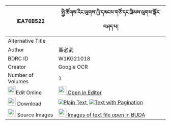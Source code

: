 |IEA76B522|སྤྱི་ཚོགས་རིང་ལུགས་ཀྱི་དམངས་གཙོ་དང་ཁྲིམས་ལུགས་སྐོར་བཤད་པ། 
| --- | --- 
|Alternative Title |
|Author| 董必武
|BDRC ID | W1KG21018
|Creator | Google OCR
|Number of Volumes| 1
|<img width="25" src="https://img.icons8.com/color/25/000000/edit-property.png">Edit Online| [<img width="25" src="https://avatars.githubusercontent.com/u/45091458?s=200&v=4"> Open in Editor](http://editor.openpecha.org/IEA76B522)
|<img width="25" src="https://img.icons8.com/fluent/48/000000/download-2.png"/>  Download | [![](https://img.icons8.com/color/20/000000/txt.png)Plain Text](https://github.com/Openpecha/IEA76B522/releases/download/v1/chitsok_ringluk_kyi_mang_tso_d_plain_IEA76B522.zip), [![](https://img.icons8.com/color/20/000000/txt.png)Text with Pagination](https://github.com/Openpecha/IEA76B522/releases/download/v1/chitsok_ringluk_kyi_mang_tso_d_pages_IEA76B522.zip)
|<img width="25" src="https://img.icons8.com/plasticine/100/000000/pictures-folder.png"/>  Source Images | [<img width="25" src="https://library.bdrc.io/icons/BUDA-small.svg"> Images of text file open in BUDA](https://library.bdrc.io/show/bdr:W1KG21018)